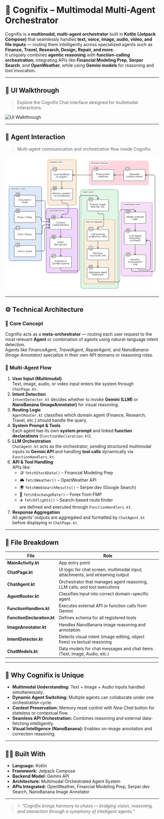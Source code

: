 # 🧠 Cognifix – Multimodal Multi-Agent Orchestrator

Cognifix is a **multimodal, multi-agent orchestrator** built in **Kotlin (Jetpack Compose)** that seamlessly handles **text, voice, image, audio, video, and file inputs** — routing them intelligently across specialized agents such as **Finance, Travel, Research, Design, Repair, and more**.  
It uniquely combines **agentic reasoning** with **function-calling orchestration**, integrating APIs like **Financial Modeling Prep**, **Serper Search**, and **OpenWeather**, while using **Gemini models** for reasoning and tool invocation.

---

## 🎨 UI Walkthrough
> Explore the Cognifix Chat interface designed for multimodal interactions.

![UI Walkthrough](UI_SCREENSHOT_PLACEHOLDER.png)

---

## 🤝 Agent Interaction
> Multi-agent communication and orchestration flow inside Cognifix.

![Agent Interaction](AGENT_INTERACTION.png)

---

## ⚙️ Technical Architecture

### 🔹 Core Concept
Cognifix acts as a **meta-orchestrator** — routing each user request to the most relevant **Agent** or combination of agents using natural-language intent detection.  
Agents like *FinanceAgent*, *TravelAgent*, *RepairAgent*, and *NanoBanana (Image Annotator)* specialize in their own API domains or reasoning roles.

### 🔹 Multi-Agent Flow

1. **User Input (Multimodal)**  
   Text, image, audio, or video input enters the system through `ChatPage.kt`.
2. **Intent Detection**  
   `IntentDetector.kt` decides whether to invoke **Gemini (LLM)** or **NanoBanana (ImageAnnotator)** for visual reasoning.
3. **Routing Logic**  
   `AgentRouter.kt` classifies which domain agent (Finance, Research, Travel, etc.) should handle the query.
4. **System Prompt & Tools**  
   Each agent has its own **system prompt** and linked **function declarations** (`FunctionDeclaration.kt`).
5. **LLM Orchestration**  
   `ChatAgent.kt` acts as the orchestrator, sending structured multimodal inputs to **Gemini API** and handling **tool calls** dynamically via `FunctionHandlers.kt`.
6. **API & Tool Handling**  
   APIs like:
   - 🪙 `fetchStockData()` – Financial Modeling Prep  
   - 🌦️ `fetchWeather()` – OpenWeather API  
   - 🌍 `fetchWebSearchResults()` – Serper.dev (Google Search)  
   - 💱 `fetchExchangeRate()` – Forex from FMP  
   - ✈️ `fetchFlights()` – Search-based route finder  
   are defined and executed through `FunctionHandlers.kt`.
7. **Response Aggregation**  
   All agents’ outputs are aggregated and formatted by `ChatAgent.kt` before displaying in `ChatPage.kt`.

---

## 🧩 File Breakdown

| File | Role |
|------|------|
| **MainActivity.kt** | App entry point |
| **ChatPage.kt** | UI logic for chat screen, multimodal input, attachments, and streaming output |
| **ChatAgent.kt** | Orchestrator that manages agent reasoning, LLM calls, and tool executions |
| **AgentRouter.kt** | Classifies input into correct domain-specific agent |
| **FunctionHandlers.kt** | Executes external API or function calls from Gemini |
| **FunctionDeclaration.kt** | Defines schema for all registered tools |
| **ImageAnnotator.kt** | Handles NanoBanana image reasoning and annotation |
| **IntentDetector.kt** | Detects visual intent (image editing, object fixes) vs textual reasoning |
| **ChatModels.kt** | Data models for chat messages and chat items (Text, Image, Audio, etc.) |

---

## 🧠 Why Cognifix is Unique

- **Multimodal Understanding:** Text + Image + Audio inputs handled simultaneously.  
- **Dynamic Agent Switching:** Multiple agents can collaborate under one orchestration cycle.  
- **Context Preservation:** Memory reset control with *New Chat* button for stateless or contextual flow.  
- **Seamless API Orchestration:** Combines reasoning and external data-fetching intelligently.  
- **Visual Intelligence (NanoBanana):** Enables on-image annotation and correction reasoning.  
 

---

## 🧑‍💻 Built With

- **Language:** Kotlin  
- **Framework:** Jetpack Compose  
- **Backend Model:** Gemini API  
- **Architecture:** Multimodal Orchestrated Agent System  
- **APIs Integrated:** OpenWeather, Financial Modeling Prep, Serper.dev Search, NanoBanana Image Annotator  

---

> ✨ *“Cognifix brings harmony to chaos — bridging vision, reasoning, and interaction through a symphony of intelligent agents.”*
